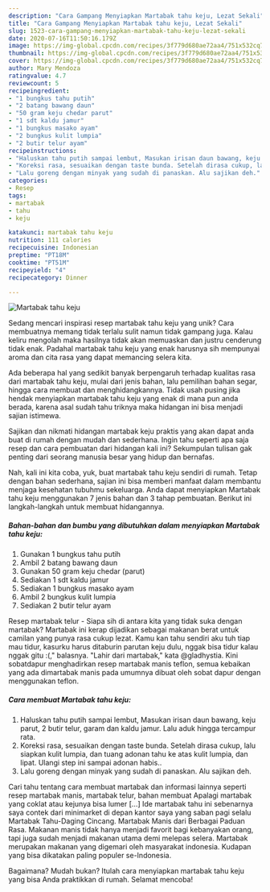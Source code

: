 ```yaml
---
description: "Cara Gampang Menyiapkan Martabak tahu keju, Lezat Sekali"
title: "Cara Gampang Menyiapkan Martabak tahu keju, Lezat Sekali"
slug: 1523-cara-gampang-menyiapkan-martabak-tahu-keju-lezat-sekali
date: 2020-07-16T11:50:16.179Z
image: https://img-global.cpcdn.com/recipes/3f779d680ae72aa4/751x532cq70/martabak-tahu-keju-foto-resep-utama.jpg
thumbnail: https://img-global.cpcdn.com/recipes/3f779d680ae72aa4/751x532cq70/martabak-tahu-keju-foto-resep-utama.jpg
cover: https://img-global.cpcdn.com/recipes/3f779d680ae72aa4/751x532cq70/martabak-tahu-keju-foto-resep-utama.jpg
author: Mary Mendoza
ratingvalue: 4.7
reviewcount: 5
recipeingredient:
- "1 bungkus tahu putih"
- "2 batang bawang daun"
- "50 gram keju chedar parut"
- "1 sdt kaldu jamur"
- "1 bungkus masako ayam"
- "2 bungkus kulit lumpia"
- "2 butir telur ayam"
recipeinstructions:
- "Haluskan tahu putih sampai lembut, Masukan irisan daun bawang, keju parut, 2 butir telur, garam dan kaldu jamur. Lalu aduk hingga tercampur rata."
- "Koreksi rasa, sesuaikan dengan taste bunda. Setelah dirasa cukup, lalu siapkan kulit lumpia, dan tuang adonan tahu ke atas kulit lumpia, dan lipat. Ulangi step ini sampai adonan habis.."
- "Lalu goreng dengan minyak yang sudah di panaskan. Alu sajikan deh."
categories:
- Resep
tags:
- martabak
- tahu
- keju

katakunci: martabak tahu keju 
nutrition: 111 calories
recipecuisine: Indonesian
preptime: "PT18M"
cooktime: "PT51M"
recipeyield: "4"
recipecategory: Dinner

---
```



![Martabak tahu keju](https://img-global.cpcdn.com/recipes/3f779d680ae72aa4/751x532cq70/martabak-tahu-keju-foto-resep-utama.jpg)

Sedang mencari inspirasi resep martabak tahu keju yang unik? Cara membuatnya memang tidak terlalu sulit namun tidak gampang juga. Kalau keliru mengolah maka hasilnya tidak akan memuaskan dan justru cenderung tidak enak. Padahal martabak tahu keju yang enak harusnya sih mempunyai aroma dan cita rasa yang dapat memancing selera kita.

Ada beberapa hal yang sedikit banyak berpengaruh terhadap kualitas rasa dari martabak tahu keju, mulai dari jenis bahan, lalu pemilihan bahan segar, hingga cara membuat dan menghidangkannya. Tidak usah pusing jika hendak menyiapkan martabak tahu keju yang enak di mana pun anda berada, karena asal sudah tahu triknya maka hidangan ini bisa menjadi sajian istimewa.

Sajikan dan nikmati hidangan martabak keju praktis yang akan dapat anda buat di rumah dengan mudah dan sederhana. Ingin tahu seperti apa saja resep dan cara pembuatan dari hidangan kali ini? Sekumpulan tulisan gak penting dari seorang manusia besar yang hidup dan bernafas.


Nah, kali ini kita coba, yuk, buat martabak tahu keju sendiri di rumah. Tetap dengan bahan sederhana, sajian ini bisa memberi manfaat dalam membantu menjaga kesehatan tubuhmu sekeluarga. Anda dapat menyiapkan Martabak tahu keju menggunakan 7 jenis bahan dan 3 tahap pembuatan. Berikut ini langkah-langkah untuk membuat hidangannya.

<!--inarticleads1-->

##### Bahan-bahan dan bumbu yang dibutuhkan dalam menyiapkan Martabak tahu keju:

1. Gunakan 1 bungkus tahu putih
1. Ambil 2 batang bawang daun
1. Gunakan 50 gram keju chedar (parut)
1. Sediakan 1 sdt kaldu jamur
1. Sediakan 1 bungkus masako ayam
1. Ambil 2 bungkus kulit lumpia
1. Sediakan 2 butir telur ayam


Resep martabak telur - Siapa sih di antara kita yang tidak suka dengan martabak? Martabak ini kerap dijadikan sebagai makanan berat untuk camilan yang punya rasa cukup lezat. Kamu kan tahu sendiri aku tuh tiap mau tidur, kasurku harus ditaburin parutan keju dulu, nggak bisa tidur kalau nggak gitu :(,&#34; balasnya. &#34;Lahir dari martabak,&#34; kata @gladhystia. Kini sobatdapur menghadirkan resep martabak manis teflon, semua kebaikan yang ada dimartabak manis pada umumnya dibuat oleh sobat dapur dengan menggunakan teflon. 

<!--inarticleads2-->

##### Cara membuat Martabak tahu keju:

1. Haluskan tahu putih sampai lembut, Masukan irisan daun bawang, keju parut, 2 butir telur, garam dan kaldu jamur. Lalu aduk hingga tercampur rata.
1. Koreksi rasa, sesuaikan dengan taste bunda. Setelah dirasa cukup, lalu siapkan kulit lumpia, dan tuang adonan tahu ke atas kulit lumpia, dan lipat. Ulangi step ini sampai adonan habis..
1. Lalu goreng dengan minyak yang sudah di panaskan. Alu sajikan deh.


Cari tahu tentang cara membuat martabak dan informasi lainnya seperti resep martabak manis, martabak telur, bahan membuat Apalagi martabak yang coklat atau kejunya bisa lumer […] Ide martabak tahu ini sebenarnya saya contek dari minimarket di depan kantor saya yang saban pagi selalu Martabak Tahu-Daging Cincang. Martabak Manis dari Berbagai Paduan Rasa. Makanan manis tidak hanya menjadi favorit bagi kebanyakan orang, tapi juga sudah menjadi makanan utama demi melepas selera. Martabak merupakan makanan yang digemari oleh masyarakat indonesia. Kudapan yang bisa dikatakan paling populer se-Indonesia. 

Bagaimana? Mudah bukan? Itulah cara menyiapkan martabak tahu keju yang bisa Anda praktikkan di rumah. Selamat mencoba!
